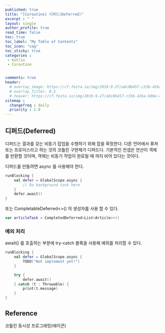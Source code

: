 ```yaml
---
published: true
title: "[Coroutine] 디퍼드(Deferred)"
excerpt : " "
layout: single
author_profile: true
read_time: false
toc: true
toc_label: "My Table of Contents"
toc_icon: "cog"
toc_sticky: true
categories :
 - Kotlin
 - Coroutine


comments: true
header:
  # overlay_image: https://cf.festa.io/img/2019-9-27/a6c0b457-c336-42ba-b06e-462de90ada91.jpg
  # overlay_filter: 0.5
  # teaser: https://cf.festa.io/img/2019-9-27/a6c0b457-c336-42ba-b06e-462de90ada91.jpg
sitemap :
  changefreq : daily
  priority : 1.0
---
```


## 디퍼드(Deferred)

디퍼드는 결과를 갖는 비동기 잡업을 수행하기 위해 잡을 확정한다. 다른 언어에서 퓨쳐 또는 프로미스라고 하는 것의 코틀린 구현체가 디퍼드다. 기본적인 컨셉은 연산이 객체를 반환할 것이며, 객체는 비동기 작업이 완료될 때 까지 비어 있다는 것이다.

디퍼드를 만들려면 async 를 사용해야 한다.

~~~kotlin
runBlocking {
    val defer = GlobalScope.async {
        // Do background task here
    }
    defer.await()
}
~~~

또는 CompletableDeferred<>() 의 생성자를 사용 할 수 있다.

~~~kotlin
var articleTask = CompletedDeferred<List<Article>>()
~~~

### 예외 처리

await() 를 호출하는 부분에 try-catch 블록을 사용해 예외를 처리할 수 있다.

~~~kotlin
runBlocking {
    val defer = GlobalScope.async {
        TODO("Not implement yet!")
    }

    try {
        defer.await()
    } catch (t : Throwable) {
        print(t.message)
    }
}
~~~

## Reference

코틀린 동시성 프로그래밍(에이콘)
  